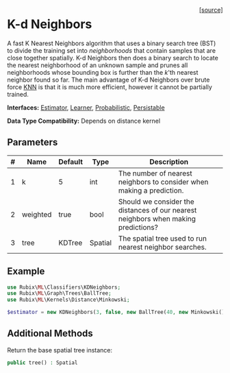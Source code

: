 <span style="float:right;"><a href="https://github.com/RubixML/ML/blob/master/src/Classifiers/KDNeighbors.php">[source]</a></span>

# K-d Neighbors
A fast K Nearest Neighbors algorithm that uses a binary search tree (BST) to divide the training set into *neighborhoods* that contain samples that are close together spatially. K-d Neighbors then does a binary search to locate the nearest neighborhood of an unknown sample and prunes all neighborhoods whose bounding box is further than the *k*'th nearest neighbor found so far. The main advantage of K-d Neighbors over brute force [KNN](k-nearest-neighbors.md) is that it is much more efficient, however it cannot be partially trained.

**Interfaces:** [Estimator](../estimator.md), [Learner](../learner.md), [Probabilistic](../probabilistic.md), [Persistable](../persistable.md)

**Data Type Compatibility:** Depends on distance kernel

## Parameters
| # | Name | Default | Type | Description |
|---|---|---|---|---|
| 1 | k | 5 | int | The number of nearest neighbors to consider when making a prediction. |
| 2 | weighted | true | bool | Should we consider the distances of our nearest neighbors when making predictions? |
| 3 | tree | KDTree | Spatial | The spatial tree used to run nearest neighbor searches. |

## Example
```php
use Rubix\ML\Classifiers\KDNeighbors;
use Rubix\ML\Graph\Trees\BallTree;
use Rubix\ML\Kernels\Distance\Minkowski;

$estimator = new KDNeighbors(3, false, new BallTree(40, new Minkowski()));
```

## Additional Methods
Return the base spatial tree instance:
```php
public tree() : Spatial
```
